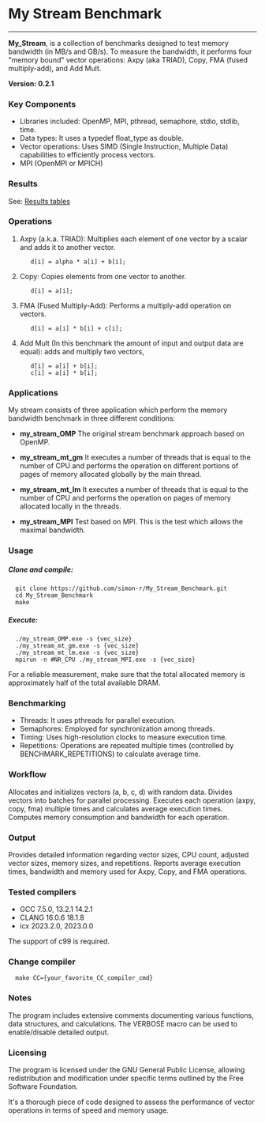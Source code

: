# My Stream Benchmark

-------------------------

**My_Stream**, is a collection of benchmarks designed to test memory bandwidth (in MB/s and GB/s). To measure the bandwidth, it performs four "memory bound" vector operations: Axpy (aka TRIAD), Copy, FMA (fused multiply-add), and Add Mult.

**Version: 0.2.1**

### Key Components

* Libraries included: OpenMP, MPI, pthread, semaphore, stdio, stdlib, time.
* Data types: It uses a typedef float_type as double.
* Vector operations: Uses SIMD (Single Instruction, Multiple Data) capabilities to efficiently process vectors.
* MPI (OpenMPI or MPICH)

### Results

See: [Results tables](RESULTS.md)

### Operations

  1. Axpy (a.k.a. TRIAD):
        Multiplies each element of one vector by a scalar and adds it to another vector.

            d[i] = alpha * a[i] + b[i];

  2. Copy:
      Copies elements from one vector to another.

            d[i] = a[i];

  3. FMA (Fused Multiply-Add):
        Performs a multiply-add operation on vectors.

            d[i] = a[i] * b[i] + c[i];
        
  4. Add Mult (In this benchmark the amount of input and output data are equal):
        adds and multiply two vectors,

            d[i] = a[i] + b[i];
            c[i] = a[i] * b[i];

### Applications

My stream consists of three application which perform the memory bandwidth benchmark in three different conditions:

* **my_stream_OMP** The original stream benchmark approach based on OpenMP.

* **my_stream_mt_gm** It executes a number of threads that is equal to the number of CPU and performs the operation on different portions of pages of memory allocated globally by the main thread.

* **my_stream_mt_lm**  It executes a number of threads that is equal to the number of CPU and performs the operation on pages of memory allocated locally in the threads.

* **my_stream_MPI** Test based on MPI. This is the test which allows the maximal bandwidth.

### Usage

##### Clone and compile:

      git clone https://github.com/simon-r/My_Stream_Benchmark.git
      cd My_Stream_Benchmark
      make

##### Execute:

      ./my_stream_OMP.exe -s {vec_size}
      ./my_stream_mt_gm.exe -s {vec_size}
      ./my_stream_mt_lm.exe -s {vec_size}
      mpirun -n #NR_CPU ./my_stream_MPI.exe -s {vec_size}

For a reliable measurement, make sure that the total allocated memory is approximately half of the total available DRAM.


### Benchmarking

* Threads: It uses pthreads for parallel execution.
* Semaphores: Employed for synchronization among threads.
* Timing: Uses high-resolution clocks to measure execution time.
* Repetitions: Operations are repeated multiple times (controlled by BENCHMARK_REPETITIONS) to calculate average time.

### Workflow

Allocates and initializes vectors (a, b, c, d) with random data.
Divides vectors into batches for parallel processing.
Executes each operation (axpy, copy, fma) multiple times and calculates average execution times.
Computes memory consumption and bandwidth for each operation.

### Output

Provides detailed information regarding vector sizes, CPU count, adjusted vector sizes, memory sizes, and repetitions.
Reports average execution times, bandwidth and memory used for
Axpy, Copy, and FMA operations.

### Tested compilers
* GCC 7.5.0, 13.2.1 14.2.1
* CLANG 16.0.6 18.1.8
* icx 2023.2.0, 2023.0.0

The support of c99 is required.

### Change compiler
      make CC={your_favorite_CC_compiler_cmd}

### Notes

The program includes extensive comments documenting various functions, data structures, and calculations.
The VERBOSE macro can be used to enable/disable detailed output.



### Licensing

The program is licensed under the GNU General Public License, allowing redistribution and modification under specific terms outlined by the Free Software Foundation.

It's a thorough piece of code designed to assess the performance of vector operations in terms of speed and memory usage.
